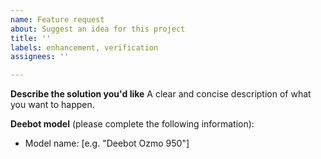 ```yaml
---
name: Feature request
about: Suggest an idea for this project
title: ''
labels: enhancement, verification
assignees: ''

---
```


**Describe the solution you'd like**
A clear and concise description of what you want to happen.

**Deebot model** (please complete the following information):
 - Model name: [e.g. "Deebot Ozmo 950"]
